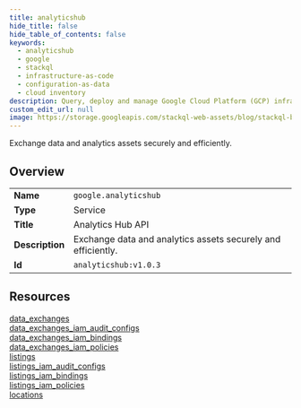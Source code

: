```yaml
---
title: analyticshub
hide_title: false
hide_table_of_contents: false
keywords:
  - analyticshub
  - google
  - stackql
  - infrastructure-as-code
  - configuration-as-data
  - cloud inventory
description: Query, deploy and manage Google Cloud Platform (GCP) infrastructure and resources using SQL
custom_edit_url: null
image: https://storage.googleapis.com/stackql-web-assets/blog/stackql-blog-post-featured-image.png
---
```

Exchange data and analytics assets securely and efficiently.  
    

## Overview
<table><tbody>
<tr><td><b>Name</b></td><td><code>google.analyticshub</code></td></tr>
<tr><td><b>Type</b></td><td>Service</td></tr>
<tr><td><b>Title</b></td><td>Analytics Hub API</td></tr>
<tr><td><b>Description</b></td><td>Exchange data and analytics assets securely and efficiently.</td></tr>
<tr><td><b>Id</b></td><td><code>analyticshub:v1.0.3</code></td></tr>
</tbody></table>

## Resources
<div class="row">
<div class="providerDocColumn">
<a href="/providers/google/analyticshub/data_exchanges/">data_exchanges</a><br />
<a href="/providers/google/analyticshub/data_exchanges_iam_audit_configs/">data_exchanges_iam_audit_configs</a><br />
<a href="/providers/google/analyticshub/data_exchanges_iam_bindings/">data_exchanges_iam_bindings</a><br />
<a href="/providers/google/analyticshub/data_exchanges_iam_policies/">data_exchanges_iam_policies</a><br />
<a href="/providers/google/analyticshub/listings/">listings</a><br />
</div>
<div class="providerDocColumn">
<a href="/providers/google/analyticshub/listings_iam_audit_configs/">listings_iam_audit_configs</a><br />
<a href="/providers/google/analyticshub/listings_iam_bindings/">listings_iam_bindings</a><br />
<a href="/providers/google/analyticshub/listings_iam_policies/">listings_iam_policies</a><br />
<a href="/providers/google/analyticshub/locations/">locations</a><br />
</div>
</div>
